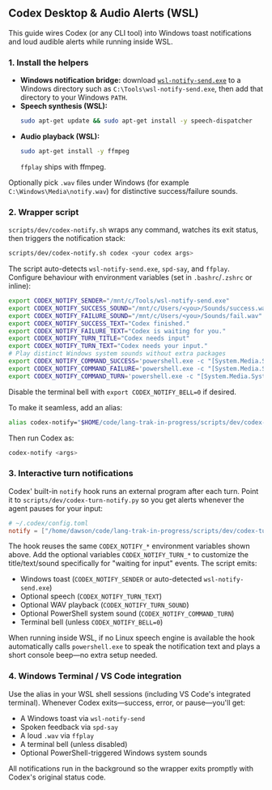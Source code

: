 ## Codex Desktop & Audio Alerts (WSL)

This guide wires Codex (or any CLI tool) into Windows toast notifications and loud audible alerts while running inside WSL.

### 1. Install the helpers

- **Windows notification bridge:** download [`wsl-notify-send.exe`](https://github.com/stuartleeks/wsl-notify-send/releases) to a Windows directory such as `C:\Tools\wsl-notify-send.exe`, then add that directory to your Windows `PATH`.
- **Speech synthesis (WSL):**
  ```bash
  sudo apt-get update && sudo apt-get install -y speech-dispatcher
  ```
- **Audio playback (WSL):**
  ```bash
  sudo apt-get install -y ffmpeg
  ```
  `ffplay` ships with ffmpeg.

Optionally pick `.wav` files under Windows (for example `C:\Windows\Media\notify.wav`) for distinctive success/failure sounds.

### 2. Wrapper script

`scripts/dev/codex-notify.sh` wraps any command, watches its exit status, then triggers the notification stack:

```bash
scripts/dev/codex-notify.sh codex <your codex args>
```

The script auto-detects `wsl-notify-send.exe`, `spd-say`, and `ffplay`. Configure behaviour with environment variables (set in `.bashrc`/`.zshrc` or inline):

```bash
export CODEX_NOTIFY_SENDER="/mnt/c/Tools/wsl-notify-send.exe"
export CODEX_NOTIFY_SUCCESS_SOUND="/mnt/c/Users/<you>/Sounds/success.wav"
export CODEX_NOTIFY_FAILURE_SOUND="/mnt/c/Users/<you>/Sounds/fail.wav"
export CODEX_NOTIFY_SUCCESS_TEXT="Codex finished."
export CODEX_NOTIFY_FAILURE_TEXT="Codex is waiting for you."
export CODEX_NOTIFY_TURN_TITLE="Codex needs input"
export CODEX_NOTIFY_TURN_TEXT="Codex needs your input."
# Play distinct Windows system sounds without extra packages
export CODEX_NOTIFY_COMMAND_SUCCESS='powershell.exe -c "[System.Media.SystemSounds]::Asterisk.Play()"'
export CODEX_NOTIFY_COMMAND_FAILURE='powershell.exe -c "[System.Media.SystemSounds]::Hand.Play()"'
export CODEX_NOTIFY_COMMAND_TURN='powershell.exe -c "[System.Media.SystemSounds]::Question.Play()"'
```

Disable the terminal bell with `export CODEX_NOTIFY_BELL=0` if desired.

To make it seamless, add an alias:

```bash
alias codex-notify="$HOME/code/lang-trak-in-progress/scripts/dev/codex-notify.sh codex"
```

Then run Codex as:

```bash
codex-notify <args>
```

### 3. Interactive turn notifications

Codex' built-in `notify` hook runs an external program after each turn. Point it to `scripts/dev/codex-turn-notify.py` so you get alerts whenever the agent pauses for your input:

```toml
# ~/.codex/config.toml
notify = ["/home/dawson/code/lang-trak-in-progress/scripts/dev/codex-turn-notify.py"]
```

The hook reuses the same `CODEX_NOTIFY_*` environment variables shown above. Add the optional variables `CODEX_NOTIFY_TURN_*` to customize the title/text/sound specifically for "waiting for input" events. The script emits:

- Windows toast (`CODEX_NOTIFY_SENDER` or auto-detected `wsl-notify-send.exe`)
- Optional speech (`CODEX_NOTIFY_TURN_TEXT`)
- Optional WAV playback (`CODEX_NOTIFY_TURN_SOUND`)
- Optional PowerShell system sound (`CODEX_NOTIFY_COMMAND_TURN`)
- Terminal bell (unless `CODEX_NOTIFY_BELL=0`)

When running inside WSL, if no Linux speech engine is available the hook automatically calls `powershell.exe` to speak the notification text and plays a short console beep—no extra setup needed.

### 4. Windows Terminal / VS Code integration

Use the alias in your WSL shell sessions (including VS Code's integrated terminal). Whenever Codex exits—success, error, or pause—you'll get:

- A Windows toast via `wsl-notify-send`
- Spoken feedback via `spd-say`
- A loud `.wav` via `ffplay`
- A terminal bell (unless disabled)
- Optional PowerShell-triggered Windows system sounds

All notifications run in the background so the wrapper exits promptly with Codex's original status code.
